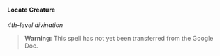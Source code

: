 #### Locate Creature
<!-- markdownlint-disable-next-line no-emphasis-as-heading -->
_4th-level divination_

> **Warning:**
> This spell has not yet been transferred from the Google Doc.
